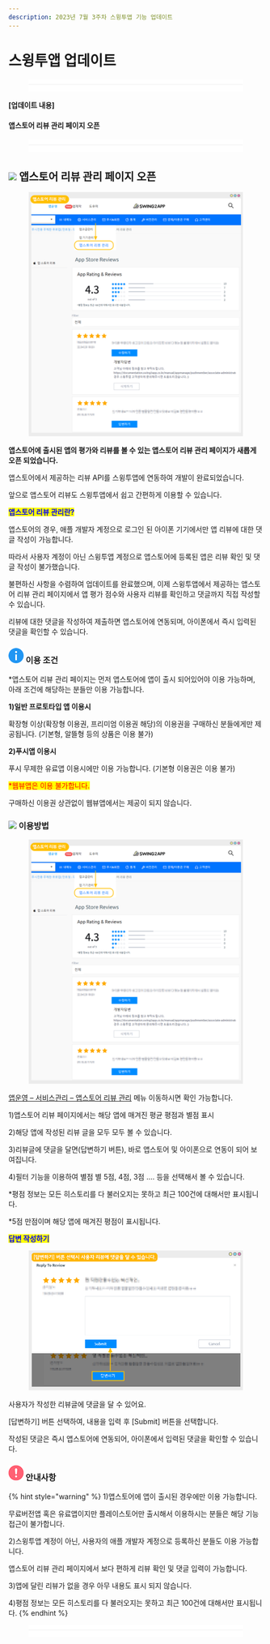```yaml
---
description: 2023년 7월 3주차 스윙투앱 기능 업데이트
---
```


# 스윙투앱 업데이트

<figure><img src=".gitbook/assets/구분선 (1) (1).PNG" alt=""><figcaption></figcaption></figure>

﻿**\[업데이트 내용]**

#### 앱스토어 리뷰 관리 페이지 오픈

<figure><img src=".gitbook/assets/구분선 (1) (1).PNG" alt=""><figcaption></figcaption></figure>

## ![](https://wp.swing2app.co.kr/wp-content/uploads/2018/09/%EB%8B%A8%EB%9D%BD1-1.png) **앱스토어 리뷰 관리 페이지 오픈**

<figure><img src=".gitbook/assets/앱스토어리뷰1.png" alt=""><figcaption></figcaption></figure>

**앱스토어에 출시된 앱의 평가와 리뷰를 볼 수 있는 앱스토어 리뷰 관리 페이지가 새롭게 오픈 되었습니다.**&#x20;

앱스토어에서 제공하는 리뷰 API를 스윙투앱에 연동하여 개발이 완료되었습니다.

앞으로 앱스토어 리뷰도 스윙투앱에서 쉽고 간편하게 이용할 수 있습니다.&#x20;



<mark style="color:blue;">**앱스토어 리뷰 관리란?**</mark>

앱스토어의 경우, 애플 개발자 계정으로 로그인 된 아이폰 기기에서만 앱 리뷰에 대한 댓글 작성이 가능합니다.

따라서 사용자 계정이 아닌 스윙투앱 계정으로 앱스토어에 등록된 앱은 리뷰 확인 및 댓글 작성이 불가했습니다.&#x20;

불편하신 사항을 수렴하여 업데이트를 완료했으며, 이제 스윙투앱에서 제공하는 앱스토어 리뷰 관리 페이지에서 앱 평가 점수와 사용자 리뷰를 확인하고 댓글까지 직접 작성할 수 있습니다.

리뷰에 대한 댓글을 작성하여 제출하면 앱스토어에 연동되며, 아이폰에서 즉시 입력된 댓글을 확인할 수 있습니다.&#x20;



### ![](.gitbook/assets/info.png) **이용 조건**

\*앱스토어 리뷰 관리 페이지는 먼저 앱스토어에 앱이 출시 되어있어야 이용 가능하며, 아래 조건에 해당하는 분들만 이용 가능합니다.

**1)일반 프로토타입 앱 이용시**

확장형 이상(확장형 이용권, 프리미엄 이용권 해당)의 이용권을 구매하신 분들에게만 제공됩니다. (기본형, 알뜰형 등의 상품은 이용 불가)

**2)푸시앱 이용시**

푸시 무제한 유료앱 이용시에만 이용 가능합니다. (기본형 이용권은 이용 불가)

<mark style="color:red;">\*웹뷰앱은 이용 불가합니다.</mark>

구매하신 이용권 상관없이 웹뷰앱에서는 제공이 되지 않습니다.



### ![](https://ncdn2.swing2app.co.kr/public/swing\_notice\_editor\_attach/10532101/20233803.png) **이용방법**

<figure><img src=".gitbook/assets/앱스토어리뷰1 (1).png" alt=""><figcaption></figcaption></figure>

[앱운영 – 서비스관리 – 앱스토어 리뷰 관리](http://www.swing2app.co.kr/view/apple\_app\_store\_review\_list) 메뉴 이동하시면 확인 가능합니다.

1\)앱스토어 리뷰 페이지에서는 해당 앱에 매겨진 평균 평점과 별점 표시

2\)해당 앱에 작성된 리뷰 글을 모두 모두 볼 수 있습니다.

3\)리뷰글에 댓글을 달면(답변하기 버튼), 바로 앱스토어 및 아이폰으로 연동이 되어 보여집니다.

4\)필터 기능을 이용하여 별점 별 5점, 4점, 3점 .... 등을 선택해서 볼 수 있습니다.

\*평점 정보는 모든 히스토리를 다 불러오지는 못하고 최근 100건에 대해서만 표시됩니다.

\*5점 만점이며 해당 앱에 매겨진 평점이 표시됩니다.



<mark style="color:blue;">**답변 작성하기**</mark>

<figure><img src=".gitbook/assets/앱스토어리뷰오픈2.png" alt=""><figcaption></figcaption></figure>

사용자가 작성한 리뷰글에 댓글을 달 수 있어요.

\[답변하기] 버튼 선택하여, 내용을 입력 후 \[Submit] 버튼을 선택합니다.

작성된 댓글은 즉시 앱스토어에 연동되어, 아이폰에서 입력된 댓글을 확인할 수 있습니다.



### ![](<.gitbook/assets/warning-(2) (1).png>) 안내사항

{% hint style="warning" %}
1\)앱스토어에 앱이 출시된 경우에만 이용 가능합니다.&#x20;

무료버전앱 혹은 유료앱이지만 플레이스토어만 출시해서 이용하시는 분들은 해당 기능 접근이 불가합니다.&#x20;

2\)스윙투앱 계정이 아닌, 사용자의 애플 개발자 계정으로 등록하신 분들도 이용 가능합니다.

앱스토어 리뷰 관리 페이지에서 보다 편하게 리뷰 확인 및 댓글 입력이 가능합니다.

3\)앱에 달린 리뷰가 없을 경우 아무 내용도 표시 되지 않습니다.

4\)평점 정보는 모든 히스토리를 다 불러오지는 못하고 최근 100건에 대해서만 표시됩니다.
{% endhint %}

<figure><img src=".gitbook/assets/구분선 (1) (1).PNG" alt=""><figcaption></figcaption></figure>



